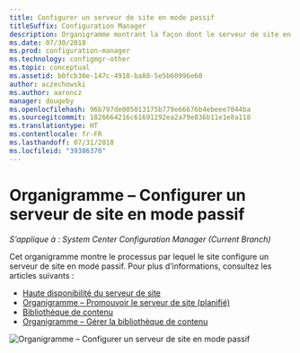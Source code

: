 ```yaml
---
title: Configurer un serveur de site en mode passif
titleSuffix: Configuration Manager
description: Organigramme montrant la façon dont le serveur de site en mode passif est configuré dans Configuration Manager.
ms.date: 07/30/2018
ms.prod: configuration-manager
ms.technology: configmgr-other
ms.topic: conceptual
ms.assetid: b0fcb30e-147c-4910-ba88-5e5b60996e60
author: aczechowski
ms.author: aaroncz
manager: dougeby
ms.openlocfilehash: 96b797de005013175b779e66676b4ebeee7044ba
ms.sourcegitcommit: 1826664216c61691292ea2a79e836b11e1e8a118
ms.translationtype: HT
ms.contentlocale: fr-FR
ms.lasthandoff: 07/31/2018
ms.locfileid: "39386370"
---
```

# <a name="flowchart---set-up-a-site-server-in-passive-mode"></a>Organigramme – Configurer un serveur de site en mode passif

*S’applique à : System Center Configuration Manager (Current Branch)*

Cet organigramme montre le processus par lequel le site configure un serveur de site en mode passif. Pour plus d’informations, consultez les articles suivants :  
- [Haute disponibilité du serveur de site](/sccm/core/servers/deploy/configure/site-server-high-availability)
- [Organigramme – Promouvoir le serveur de site (planifié)](/sccm/core/servers/deploy/configure/promote-site-server-flowchart)
- [Bibliothèque de contenu](/sccm/core/plan-design/hierarchy/the-content-library)
- [Organigramme – Gérer la bibliothèque de contenu](/sccm/core/plan-design/hierarchy/manage-content-library-flowchart)


![Organigramme – Configurer un serveur de site en mode passif](media/passive-site-server-setup.png)